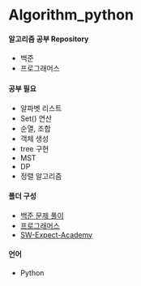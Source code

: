# Algorithm_python

#### 알고리즘 공부 Repository

- 백준
- 프로그래머스



#### 공부 필요 

- 알파벳 리스트
- Set() 연산
- 순열, 조합
- 객체 생성
- tree 구현
- MST
- DP
- 정렬 알고리즘



#### 폴더 구성

- [백준 문제 풀이](baek-joon)
- [프로그래머스](programmers)
- [SW-Expect-Academy](SW-Expect-Academy)


#### 언어

- Python

